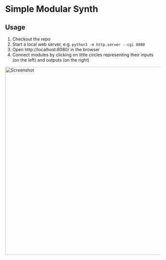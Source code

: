 # Simple Modular Synth

## Usage

1. Checkout the repo
2. Start a local web server, e.g. `python3 -m http.server --cgi 8080`
3. Open http://localhost:8080/ in the browser
4. Connect modules by clicking on little circles representing their inputs (on the left) and outputs (on the right)

<img width="611" alt="Screenshot" src="https://github.com/katspaugh/simple-modular-synth/assets/381895/377fd50e-151f-4011-8892-ddd5a2283df5">
